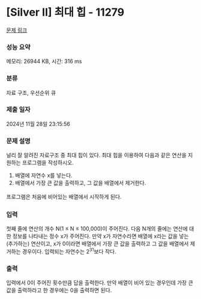 # [Silver II] 최대 힙 - 11279 

[문제 링크](https://www.acmicpc.net/problem/11279) 

### 성능 요약

메모리: 26944 KB, 시간: 316 ms

### 분류

자료 구조, 우선순위 큐

### 제출 일자

2024년 11월 28일 23:15:56

### 문제 설명

<p>널리 잘 알려진 자료구조 중 최대 힙이 있다. 최대 힙을 이용하여 다음과 같은 연산을 지원하는 프로그램을 작성하시오.</p>

<ol>
	<li>배열에 자연수 x를 넣는다.</li>
	<li>배열에서 가장 큰 값을 출력하고, <span style="line-height:1.6em">그 값을 배열에서 제거한다. </span></li>
</ol>

<p><span style="line-height:1.6em">프로그램은 처음에 비어있는 배열에서 시작하게 된다.</span></p>

### 입력 

 <p>첫째 줄에 연산의 개수 N(1 ≤ N ≤ 100,000)이 주어진다. 다음 N개의 줄에는 연산에 대한 정보를 나타내는 정수 x가 주어진다. 만약 x가 자연수라면 배열에 x라는 값을 넣는(추가하는) 연산이고, x가 0이라면 배열에서 가장 큰 값을 출력하고 그 값을 배열에서 제거하는 경우이다. 입력되는 자연수는 2<sup>31</sup>보다 작다.</p>

### 출력 

 <p>입력에서 0이 주어진 횟수만큼 답을 출력한다. 만약 배열이 비어 있는 경우인데 가장 큰 값을 출력하라고 한 경우에는 0을 출력하면 된다.</p>

